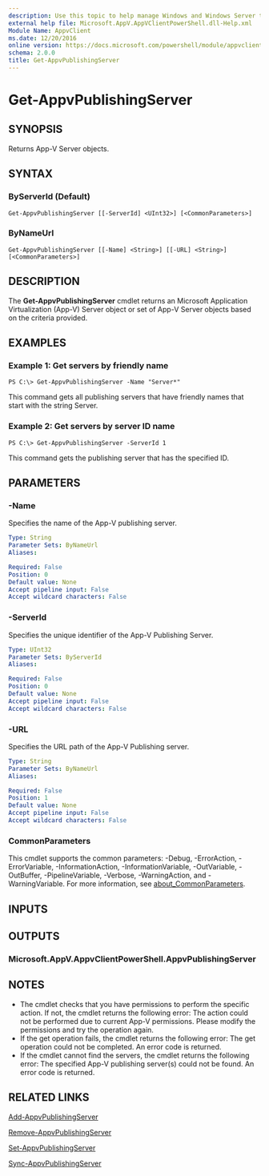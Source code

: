 ```yaml
---
description: Use this topic to help manage Windows and Windows Server technologies with Windows PowerShell.
external help file: Microsoft.AppV.AppVClientPowerShell.dll-Help.xml
Module Name: AppvClient
ms.date: 12/20/2016
online version: https://docs.microsoft.com/powershell/module/appvclient/get-appvpublishingserver?view=windowsserver2016-ps&wt.mc_id=ps-gethelp
schema: 2.0.0
title: Get-AppvPublishingServer
---
```


# Get-AppvPublishingServer

## SYNOPSIS
Returns App-V Server objects.

## SYNTAX

### ByServerId (Default)
```
Get-AppvPublishingServer [[-ServerId] <UInt32>] [<CommonParameters>]
```

### ByNameUrl
```
Get-AppvPublishingServer [[-Name] <String>] [[-URL] <String>] [<CommonParameters>]
```

## DESCRIPTION
The **Get-AppvPublishingServer** cmdlet returns an Microsoft Application Virtualization (App-V) Server object or set of App-V Server objects based on the criteria provided.

## EXAMPLES

### Example 1: Get servers by friendly name
```
PS C:\> Get-AppvPublishingServer -Name "Server*"
```

This command gets all publishing servers that have friendly names that start with the string Server.

### Example 2: Get servers by server ID name
```
PS C:\> Get-AppvPublishingServer -ServerId 1
```

This command gets the publishing server that has the specified ID.

## PARAMETERS

### -Name
Specifies the name of the App-V publishing server.

```yaml
Type: String
Parameter Sets: ByNameUrl
Aliases: 

Required: False
Position: 0
Default value: None
Accept pipeline input: False
Accept wildcard characters: False
```

### -ServerId
Specifies the unique identifier of the App-V Publishing Server.

```yaml
Type: UInt32
Parameter Sets: ByServerId
Aliases: 

Required: False
Position: 0
Default value: None
Accept pipeline input: False
Accept wildcard characters: False
```

### -URL
Specifies the URL path of the App-V Publishing server.

```yaml
Type: String
Parameter Sets: ByNameUrl
Aliases: 

Required: False
Position: 1
Default value: None
Accept pipeline input: False
Accept wildcard characters: False
```

### CommonParameters
This cmdlet supports the common parameters: -Debug, -ErrorAction, -ErrorVariable, -InformationAction, -InformationVariable, -OutVariable, -OutBuffer, -PipelineVariable, -Verbose, -WarningAction, and -WarningVariable. For more information, see [about_CommonParameters](https://go.microsoft.com/fwlink/?LinkID=113216).

## INPUTS

## OUTPUTS

### Microsoft.AppV.AppvClientPowerShell.AppvPublishingServer

## NOTES
* The cmdlet checks that you have permissions to perform the specific action. If not, the cmdlet returns the following error:  The action could not be performed due to current App-V permissions. Please modify the permissions and try the operation again.
* If the get operation fails, the cmdlet returns the following error: The get operation could not be completed. An error code is returned.
* If the cmdlet cannot find the servers, the cmdlet returns the following error: The specified App-V publishing server(s) could not be found. An error code is returned.

## RELATED LINKS

[Add-AppvPublishingServer](./Add-AppvPublishingServer.md)

[Remove-AppvPublishingServer](./Remove-AppvPublishingServer.md)

[Set-AppvPublishingServer](./Set-AppvPublishingServer.md)

[Sync-AppvPublishingServer](./Sync-AppvPublishingServer.md)

